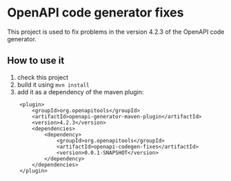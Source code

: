 # OpenAPI code generator fixes

This project is used to fix problems in the version 4.2.3 of the OpenAPI code generator.

## How to use it

1. check this project
2. build it using `mvn install`
3. add it as a dependency of the maven plugin:

```
	<plugin>
		<groupId>org.openapitools</groupId>
		<artifactId>openapi-generator-maven-plugin</artifactId>
		<version>4.2.3</version>
		<dependencies>
			<dependency>
				<groupId>org.openapitools</groupId>
				<artifactId>openapi-codegen-fixes</artifactId>
				<version>0.0.1-SNAPSHOT</version>
			</dependency>
		</dependencies>
	</plugin>
```
